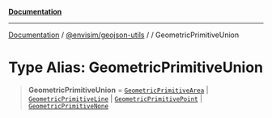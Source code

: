 [**Documentation**](../../../README.md)

---

[Documentation](../../../README.md) / [@envisim/geojson-utils](../README.md) / [](../README.md) / GeometricPrimitiveUnion

# Type Alias: GeometricPrimitiveUnion

> **GeometricPrimitiveUnion** = [`GeometricPrimitiveArea`](GeometricPrimitiveArea.md) \| [`GeometricPrimitiveLine`](GeometricPrimitiveLine.md) \| [`GeometricPrimitivePoint`](GeometricPrimitivePoint.md) \| [`GeometricPrimitiveNone`](GeometricPrimitiveNone.md)
